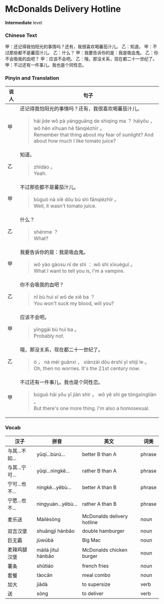 # McDonalds Delivery Hotline
**Intermediate** level
### Chinese Text
甲：还记得我怕阳光的事情吗？还有，我很喜欢喝蕃茄汁儿。
乙：知道。
甲：不过那些都不是蕃茄汁儿。
乙：什么？
甲：我要告诉你的是：我是吸血鬼。
乙：你不会吸我的血吧？
甲：应该不会吧。
乙：哦，那没关系，现在都二十一世纪了。
甲：不过还有一件事儿。我也是个同性恋。

### Pinyin and Translation
|说人|句子|
|----|----|
|甲|还记得我怕阳光的事情吗？还有，我很喜欢喝蕃茄汁儿。<blockquote>hái jìde wǒ pà yángguāng de shìqing ma ？ háiyǒu ， wǒ hěn xǐhuan hē fānqiézhīr 。<br />Remember that thing about my fear of sunlight? And about how much I like tomato juice?</blockquote>|
|乙|知道。<blockquote>zhīdào 。<br />Yeah.</blockquote>|
|甲|不过那些都不是蕃茄汁儿。<blockquote>bùguò nà xiē dōu bù shì fānqiézhīr 。<br />Well, it wasn't tomato juice.</blockquote>|
|乙|什么？<blockquote>shénme ？<br />What?</blockquote>|
|甲|我要告诉你的是：我是吸血鬼。<blockquote>wǒ yào gàosu nǐ de shì ： wǒ shì xīxuèguǐ 。<br />What I want to tell you is, I'm a vampire.</blockquote>|
|乙|你不会吸我的血吧？<blockquote>nǐ bù huì xī wǒ de xiě ba ？<br />You won't suck my blood, will you?</blockquote>|
|甲|应该不会吧。<blockquote>yīnggāi bù huì ba 。<br />Probably not.</blockquote>|
|乙|哦，那没关系，现在都二十一世纪了。<blockquote>ò ， nà méi guānxi ， xiànzài dōu èrshí yī shìjì le 。<br />Oh, then no worries. It's the 21st century now.</blockquote>|
|甲|不过还有一件事儿。我也是个同性恋。<blockquote>búguò hái yǒu yī jiàn shìr 。 wǒ yě shì ge tóngxìngliàn 。<br />But there's one more thing. I'm also a homosexual.</blockquote>|
### Vocab
|汉子|拼音|英文|词类|
|----|----|----|----|
|与其...不如...|yǔqí...bùrú...|better B than A|phrase|
|与其...宁可...|yǔqí...nìngkě...|rather B than A|phrase|
|宁可...也不...|nìngkě...yěbù...|better A than B|phrase|
|宁愿...也不...|nìngyuàn...yěbù...|rather A than B|phrase|
|麦乐送|Màilèsòng|McDonalds delivery hotline|noun|
|双吉汉堡|shuāngjí hànbǎo|double hamburger|noun|
|巨无霸|jùwúbà|Big Mac|noun|
|麦辣鸡腿汉堡|màilà jītuǐ hànbǎo|McDonalds chicken burger|noun|
|薯条|shǔtiáo|french fries|noun|
|套餐|tàocān|meal combo|noun|
|加大|jiādà|to supersize|verb|
|送|sòng|to deliver|verb|